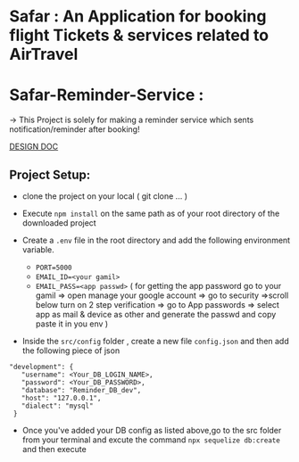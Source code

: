 # Safar : An Application for booking flight Tickets & services related to AirTravel

# Safar-Reminder-Service : 

-> This Project is solely for making a reminder service which sents notification/reminder after booking!

[DESIGN DOC](https://docs.google.com/document/d/18Az_VeNbd9sjkZpcMkdjBM1kimqoFTH1mbOeB14Z0Ow/edit?usp=sharing)


## Project Setup:
 - clone the project on your local ( git clone ... )
 - Execute `npm install` on the same path as of your root directory of the downloaded project
 - Create a `.env` file in the root directory and add the following environment variable.
    - `PORT=5000`
    - `EMAIL_ID=<your gamil>`
    - `EMAIL_PASS=<app passwd>`
    ( for getting the app password go to your gamil => open manage your google account => go to security =>scroll below turn on 2 step verification => go to App passwords => select app as mail & device as other and generate the passwd and copy paste it in you env )
    
 - Inside the `src/config` folder , create a new file `config.json` and then add the following piece of json

 ```
 "development": {
    "username": <Your_DB_LOGIN_NAME>,
    "password": <Your_DB_PASSWORD>,
    "database": "Reminder_DB_dev",
    "host": "127.0.0.1",
    "dialect": "mysql"
  }

 ```

 - Once you've added your DB config as listed above,go to the src folder from your terminal and excute the command `npx sequelize db:create`
 and then execute 


